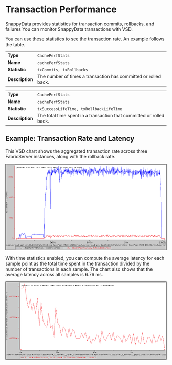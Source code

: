 #  Transaction Performance


SnappyData provides statistics for transaction commits, rollbacks, and failures You can monitor SnappyData transactions with VSD.

You can use these statistics to see the transaction rate. An example follows the table.

|                 |                                                                 |
|-----------------|-----------------------------------------------------------------|
| **Type**        | `CachePerfStats`             |
| **Name**        | `cachePerfStats`             |
| **Statistic**   | `txCommits, txRollbacks`     |
| **Description** | The number of times a transaction has committed or rolled back. |

|                 |                                                                            |
|-----------------|----------------------------------------------------------------------------|
| **Type**        | `CachePerfStats`                        |
| **Name**        | `cachePerfStats`                        |
| **Statistic**   | `txSuccessLifeTime, txRollbackLifeTime` |
| **Description** | The total time spent in a transaction that committed or rolled back.       |

<a id="example-transaction"></a>
## Example: Transaction Rate and Latency

This VSD chart shows the aggregated transaction rate across three FabricServer instances, along with the rollback rate.

![](../../Images/vsd/vsd_transactions.png)

With time statistics enabled, you can compute the average latency for each sample point as the total time spent in the transaction divided by the number of transactions in each sample. The chart also shows that the average latency across all samples is 6.76 ms.

![](../../Images/vsd/vsd_transactions_2.png)
